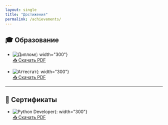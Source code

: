 ```yaml
---
layout: single
title: "Достижения"
permalink: /achievements/
---
```


## 🎓 Образование

- ![Диплом](../assets/images/diploma.png){: width="300"}  
  [📥 Скачать PDF](../assets/docs/diploma.pdf)

- ![Аттестат](../assets/images/attestat.png){: width="300"}  
  [📥 Скачать PDF](../assets/docs/attestat.pdf)

---

## 🏅 Сертификаты

- ![Python Developer](../assets/images/python_cert.png){: width="300"}  
  [📥 Скачать PDF](../assets/docs/python_cert.pdf)
